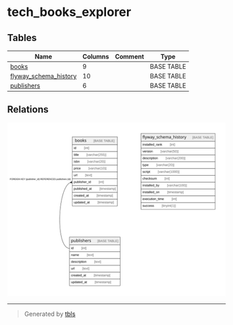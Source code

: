 # tech_books_explorer

## Tables

| Name | Columns | Comment | Type |
| ---- | ------- | ------- | ---- |
| [books](books.md) | 9 |  | BASE TABLE |
| [flyway_schema_history](flyway_schema_history.md) | 10 |  | BASE TABLE |
| [publishers](publishers.md) | 6 |  | BASE TABLE |

## Relations

![er](schema.svg)

---

> Generated by [tbls](https://github.com/k1LoW/tbls)
